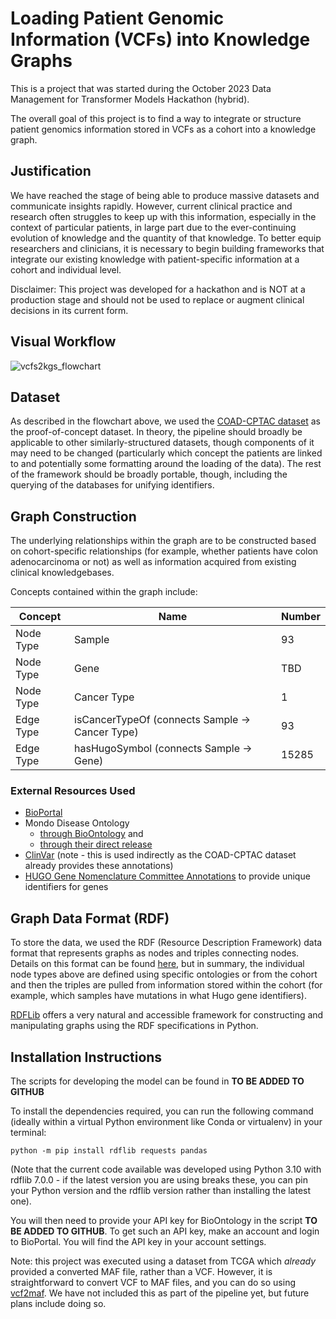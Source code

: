 # Loading Patient Genomic Information (VCFs) into Knowledge Graphs

This is a project that was started during the October 2023 Data Management for Transformer Models Hackathon (hybrid).

The overall goal of this project is to find a way to integrate or structure patient genomics information stored in VCFs as a cohort into a knowledge graph.


## Justification

We have reached the stage of being able to produce massive datasets and communicate insights rapidly. However, current clinical practice and research often struggles to keep up with this information, especially in the context of particular patients, in large part due to the ever-continuing evolution of knowledge and the quantity of that knowledge. To better equip researchers and clinicians, it is necessary to begin building frameworks that integrate our existing knowledge with patient-specific information at a cohort and individual level.

Disclaimer: This project was developed for a hackathon and is NOT at a production stage and should not be used to replace or augment clinical decisions in its current form.  


## Visual Workflow

![vcfs2kgs_flowchart](https://github.com/collaborativebioinformatics/vcfs2kgs/assets/12094168/95dadb07-1e87-493f-a5e8-ece8b02ad224)


## Dataset

As described in the flowchart above, we used the [COAD-CPTAC dataset](https://www.cbioportal.org/study/summary?id=coad_cptac_2019) as the proof-of-concept dataset. In theory, the pipeline should broadly be applicable to other similarly-structured datasets, though components of it may need to be changed (particularly which concept the patients are linked to and potentially some formatting around the loading of the data). The rest of the framework should be broadly portable, though, including the querying of the databases for unifying identifiers.


## Graph Construction

The underlying relationships within the graph are to be constructed based on cohort-specific relationships (for example, whether patients have colon adenocarcinoma or not) as well as information acquired from existing clinical knowledgebases. 

Concepts contained within the graph include:

|   Concept   |   Name                                          |   Number |
|-------------|-------------------------------------------------|----------|
|   Node Type |   Sample                                        |   93    |
|   Node Type |   Gene                                          |   TBD    |
|   Node Type |   Cancer Type                                   |   1    |
|  Edge Type  | isCancerTypeOf (connects Sample -> Cancer Type) |  93     |
|  Edge Type  | hasHugoSymbol (connects Sample -> Gene)         |  15285     |


### External Resources Used

- [BioPortal](https://www.bioontology.org/)
- Mondo Disease Ontology
  - [through BioOntology](https://bioportal.bioontology.org/ontologies/MONDO) and
  - [through their direct release](https://github.com/monarch-initiative/mondo)
- [ClinVar](https://www.ncbi.nlm.nih.gov/clinvar/) (note - this is used indirectly as the COAD-CPTAC dataset already provides these annotations)
- [HUGO Gene Nomenclature Committee Annotations](https://www.genenames.org/) to provide unique identifiers for genes



## Graph Data Format (RDF)

To store the data, we used the RDF (Resource Description Framework) data format that represents graphs as nodes and triples connecting nodes. Details on this format can be found [here](https://www.w3.org/RDF/), but in summary, the individual node types above are defined using specific ontologies or from the cohort and then the triples are pulled from information stored within the cohort (for example, which samples have mutations in what Hugo gene identifiers).

[RDFLib](https://github.com/RDFLib/rdflib) offers a very natural and accessible framework for constructing and manipulating graphs using the RDF specifications in Python. 


## Installation Instructions

The scripts for developing the model can be found in **TO BE ADDED TO GITHUB**

To install the dependencies required, you can run the following command (ideally within a virtual Python environment like Conda or virtualenv) in your terminal:

`python -m pip install rdflib requests pandas`

(Note that the current code available was developed using Python 3.10 with rdflib 7.0.0 - if the latest version you are using breaks these, you can pin your Python version and the rdflib version rather than installing the latest one). 

You will then need to provide your API key for BioOntology in the script **TO BE ADDED TO GITHUB**. To get such an API key, make an account and login to BioPortal. You will find the API key in your account settings.


Note: this project was executed using a dataset from TCGA which _already_ provided a converted MAF file, rather than a VCF. However, it is straightforward to convert VCF to MAF files, and you can do so using [vcf2maf](https://github.com/mskcc/vcf2maf). We have not included this as part of the pipeline yet, but future plans include doing so.
